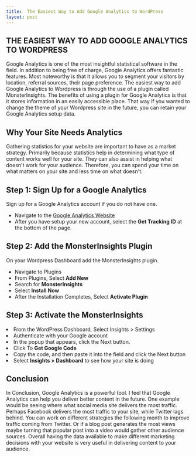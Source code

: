 ```yaml
---
title:  The Easiest Way to Add Google Analytics to WordPress
layout: post
---
```

<h2>THE EASIEST WAY TO ADD GOOGLE ANALYTICS TO WORDPRESS</h2>  
Google Analytics is one of the most insightful statistical software in the field. In addition to being free of charge, Google Analytics offers fantastic features. Most noteworthy is that it allows you to segment your visitors by location, referral sources, their page preference. The easiest way to add Google Analytics to Wordpress is through the use of a plugin called MonsterInsights. The benefits of using a plugin for Google Analytics is that it stores information in an easily accessible place. That way if you wanted to change the theme of your Wordpress site in the future, you can retain your Google Analytics setup data. 

<h2>Why Your Site Needs Analytics</h2>
Gathering statistics for your website are important to have as a market strategy. Primarily because statistics help in determining what type of content works well for your site. They can also assist in helping what doesn't work for your audience. Therefore, you can spend your time on what matters on your site and less time on what doesn't.


<h2>Step 1: Sign Up for a Google Analytics</h2>
Sign up for a Google Analytics account if you do not have one. 
<ul>
<li>Navigate to the <a href="https://www.google.com/analytics/" rel="noopener" target="_blank">Google Analytics Website</a></li>
<li>After you have setup your new account, select the <b>Get Tracking ID</b> at the bottom of the page.</li>
</ul>

<h2>Step 2: Add the MonsterInsights Plugin</h2>
On your Wordpress Dashboard add the MonsterInsights plugin.
<ul>
<li>Navigate to Plugins</li>
<li>From Plugins, Select <b>Add New</b></li>
<li>Search for <b>MonsterInsights</b></li>
<li>Select <b>Install Now</b></li>
<li>After the Installation Completes, Select <b>Activate Plugin</b></li>
</ul>

<h2>Step 3: Activate the MonsterInsights </h2>
<li>From the WordPress Dashboard, Select Insights > Settings</li>
<li>Authenticate with your Google account</li>
<li>In the popup that appears, click the Next button.</li>
<li>Click To <b>Get Google Code</b></li>
<li>Copy the code, and then paste it into the field and click the Next button</li>
<li>Select <b>Insights > Dashboard</b> to see how your site is doing</li>


<h2>Conclusion</h2>
In Conclusion, Google Analytics is a powerful tool. I feel that Google Analytics can help you deliver better content in the future. One example would be seeing where what social media site delivers the most traffic. Perhaps Facebook delivers the most traffic to your site, while Twitter lags behind. You can work on different strategies the following month to improve traffic coming from Twitter. Or if a blog post generates the most views maybe turning that popular post into a video would gather other audience sources. Overall having the data available to make different marketing decisions with your website is very useful in delivering content to your audience.
